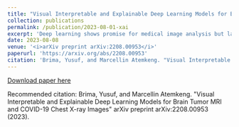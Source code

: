 ```yaml
---
title: "Visual Interpretable and Explainable Deep Learning Models for Brain Tumor MRI and COVID-19 Chest X-ray Images"
collection: publications
permalink: /publication/2023-08-01-xai
excerpt: 'Deep learning shows promise for medical image analysis but lacks interpretability, hindering adoption in healthcare. Attribution techniques that explain model reasoning may increase trust in deep learning among clinical stakeholders. This paper aimed to evaluate attribution methods for illuminating how deep neural networks analyze medical images. Using adaptive path-based gradient integration, we attributed predictions from brain tumor MRI and COVID-19 chest X-ray datasets made by recent deep convolutional neural network models. The technique highlighted possible biomarkers, exposed model biases, and offered insights into the links between input and prediction. Our analysis demonstrates the method's ability to elucidate model reasoning on these datasets. The resulting attributions show promise for improving deep learning transparency for domain experts by revealing the rationale behind predictions. This study advances model interpretability to increase trust in deep learning among healthcare stakeholders.'
date: 2023-08-08
venue: '<i>arXiv preprint arXiv:2208.00953</i>'
paperurl: 'https://arxiv.org/abs/2208.00953'
citation: 'Brima, Yusuf, and Marcellin Atemkeng. "Visual Interpretable and Explainable Deep Learning Models for Brain Tumor MRI and COVID-19 Chest X-ray Images" arXiv preprint arXiv:2208.00953 (2023).'
---
```


[Download paper here](https://arxiv.org/abs/2208.00953)

Recommended citation: Brima, Yusuf, and Marcellin Atemkeng. "Visual Interpretable and Explainable Deep Learning Models for Brain Tumor MRI and COVID-19 Chest X-ray Images" arXiv preprint arXiv:2208.00953 (2023).